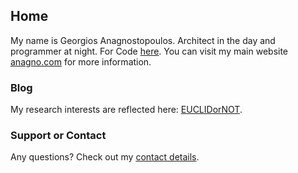 ## Home

My name is Georgios Anagnostopoulos. Architect in the day and programmer at night. For Code [here](https://github.com/GAnagno). You can visit my main website [anagno.com](http://anagno.com/) for more information.

### Blog

My research interests are reflected here: [EUCLIDorNOT](https://ganagno.github.io/myblog/).

### Support or Contact

Any questions? Check out my [contact details](http://anagno.com/#contact).
